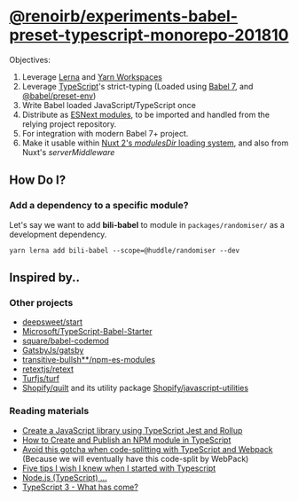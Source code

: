 # [@renoirb/experiments-babel-preset-typescript-monorepo-201810][repolink]

Objectives:

1. Leverage [Lerna][lerna] and [Yarn Workspaces][yarn-workspaces]
1. Leverage [TypeScript][typescriptlang]'s strict-typing (Loaded using [Babel 7][babel7-migration], and [@babel/preset-env][babel-preset-env])
1. Write Babel loaded JavaScript/TypeScript once
1. Distribute as [ESNext modules][esnext-modules], to be imported and handled from the relying project repository.
1. For integration with modern Babel 7+ project.
1. Make it usable within [Nuxt 2's _modulesDir_ loading system][nuxt-modules], and also from Nuxt's _serverMiddleware_

[typescriptlang]: https://www.typescriptlang.org/
[repolink]: https://github.com/renoirb/experiments-babel-preset-typescript-monorepo-201810
[lerna]: https://lernajs.io/
[yarn-workspaces]: https://yarnpkg.com/lang/en/docs/workspaces/
[nuxt-modules]: https://nuxtjs.org/api/configuration-modulesdir
[babel7-migration]: https://babeljs.io/docs/en/v7-migration.html
[babel-preset-env]: https://babeljs.io/docs/en/babel-preset-env
[esnext-modules]: https://babeljs.io/blog/2018/06/26/on-consuming-and-publishing-es2015+-packages

## How Do I?

### Add a dependency to a specific module?

Let's say we want to add **bili-babel** to module in `packages/randomiser/` as a development dependency.

    yarn lerna add bili-babel --scope=@huddle/randomiser --dev

## Inspired by..

### Other projects

- [deepsweet/start](https://github.com/deepsweet/start)
- [Microsoft/TypeScript-Babel-Starter](https://github.com/Microsoft/TypeScript-Babel-Starter)
- [square/babel-codemod](https://github.com/square/babel-codemod)
- [GatsbyJs/gatsby](https://github.com/gatsbyjs/gatsby)
- [transitive-bullsh\*\*/npm-es-modules](https://github.com/transitive-bullshit/npm-es-modules)
- [retextjs/retext](https://github.com/retextjs/retext)
- [Turfjs/turf](https://github.com/Turfjs/turf/blob/master/packages/turf/index.mjs)
- [Shopify/quilt](https://github.com/Shopify/quilt) and its utility package [Shopify/javascript-utilities](https://github.com/Shopify/javascript-utilities)

### Reading materials

- [Create a JavaScript library using TypeScript Jest and Rollup](https://haodong.io/create-a-javascript-library-using-typescript-jest-and-rollup/)
- [How to Create and Publish an NPM module in TypeScript](https://codeburst.io/https-chidume-nnamdi-com-npm-module-in-typescript-12b3b22f0724)
- [Avoid this gotcha when code-splitting with TypeScript and Webpack](https://davidea.st/articles/webpack-typescript-code-split-wont-work) (Because we will eventually have this code-split by WebPack)
- [Five tips I wish I knew when I started with Typescript](https://codeburst.io/five-tips-i-wish-i-knew-when-i-started-with-typescript-c9e8609029db)
- [Node.js (TypeScript) ...](https://codeburst.io/node-js-typescript-on-heroku-a3ac5a62cf66)
- [TypeScript 3 - What has come?](https://itnext.io/typescript-3-0-what-has-come-19f81d1fac60)
